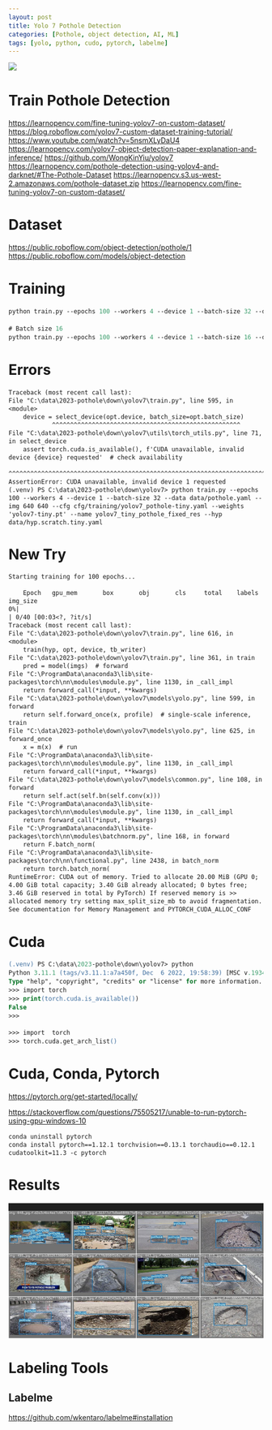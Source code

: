 ```yaml
---
layout: post
title: Yolo 7 Pothole Detection 
categories: [Pothole, object detection, AI, ML]
tags: [yolo, python, cudo, pytorch, labelme]
--- 
```

![](../pic/20230602125229_ai_pothole.png)

# Train Pothole Detection 

<https://learnopencv.com/fine-tuning-yolov7-on-custom-dataset/>
<https://blog.roboflow.com/yolov7-custom-dataset-training-tutorial/>
<https://www.youtube.com/watch?v=5nsmXLyDaU4>
<https://learnopencv.com/yolov7-object-detection-paper-explanation-and-inference/>
<https://github.com/WongKinYiu/yolov7>
<https://learnopencv.com/pothole-detection-using-yolov4-and-darknet/#The-Pothole-Dataset>
<https://learnopencv.s3.us-west-2.amazonaws.com/pothole-dataset.zip>
<https://learnopencv.com/fine-tuning-yolov7-on-custom-dataset/>


# Dataset

<https://public.roboflow.com/object-detection/pothole/1>
<https://public.roboflow.com/models/object-detection>


# Training 

```ps
python train.py --epochs 100 --workers 4 --device 1 --batch-size 32 --data data/pothole.yaml --img 640 640 --cfg cfg/training/yolov7_pothole-tiny.yaml --weights 'yolov7-tiny.pt' --name yolov7_tiny_pothole_fixed_res --hyp data/hyp.scratch.tiny.yaml

# Batch size 16 
python train.py --epochs 100 --workers 4 --device 1 --batch-size 16 --data data/pothole.yaml --img 640 640 --cfg cfg/training/yolov7_pothole-tiny.yaml --weights 'yolov7-tiny.pt' --name yolov7_tiny_pothole_fixed_res --hyp data/hyp.scratch.tiny.yaml
```

# Errors 
    Traceback (most recent call last):
    File "C:\data\2023-pothole\down\yolov7\train.py", line 595, in <module>
        device = select_device(opt.device, batch_size=opt.batch_size)
                ^^^^^^^^^^^^^^^^^^^^^^^^^^^^^^^^^^^^^^^^^^^^^^^^^^^^
    File "C:\data\2023-pothole\down\yolov7\utils\torch_utils.py", line 71, in select_device
        assert torch.cuda.is_available(), f'CUDA unavailable, invalid device {device} requested'  # check availability
        ^^^^^^^^^^^^^^^^^^^^^^^^^^^^^^^^^^^^^^^^^^^^^^^^^^^^^^^^^^^^^^^^^^^^^^^^^^^^^^^^^^^^^^^^
    AssertionError: CUDA unavailable, invalid device 1 requested
    (.venv) PS C:\data\2023-pothole\down\yolov7> python train.py --epochs 100 --workers 4 --device 1 --batch-size 32 --data data/pothole.yaml --img 640 640 --cfg cfg/training/yolov7_pothole-tiny.yaml --weights 'yolov7-tiny.pt' --name yolov7_tiny_pothole_fixed_res --hyp data/hyp.scratch.tiny.yaml
# New Try 

    Starting training for 100 epochs...

        Epoch   gpu_mem       box       obj       cls     total    labels  img_size
    0%|                                                                                                                                                                           | 0/40 [00:03<?, ?it/s] 
    Traceback (most recent call last):
    File "C:\data\2023-pothole\down\yolov7\train.py", line 616, in <module>
        train(hyp, opt, device, tb_writer)
    File "C:\data\2023-pothole\down\yolov7\train.py", line 361, in train
        pred = model(imgs)  # forward
    File "C:\ProgramData\anaconda3\lib\site-packages\torch\nn\modules\module.py", line 1130, in _call_impl
        return forward_call(*input, **kwargs)
    File "C:\data\2023-pothole\down\yolov7\models\yolo.py", line 599, in forward
        return self.forward_once(x, profile)  # single-scale inference, train
    File "C:\data\2023-pothole\down\yolov7\models\yolo.py", line 625, in forward_once
        x = m(x)  # run
    File "C:\ProgramData\anaconda3\lib\site-packages\torch\nn\modules\module.py", line 1130, in _call_impl
        return forward_call(*input, **kwargs)
    File "C:\data\2023-pothole\down\yolov7\models\common.py", line 108, in forward
        return self.act(self.bn(self.conv(x)))
    File "C:\ProgramData\anaconda3\lib\site-packages\torch\nn\modules\module.py", line 1130, in _call_impl
        return forward_call(*input, **kwargs)
    File "C:\ProgramData\anaconda3\lib\site-packages\torch\nn\modules\batchnorm.py", line 168, in forward
        return F.batch_norm(
    File "C:\ProgramData\anaconda3\lib\site-packages\torch\nn\functional.py", line 2438, in batch_norm
        return torch.batch_norm(
    RuntimeError: CUDA out of memory. Tried to allocate 20.00 MiB (GPU 0; 4.00 GiB total capacity; 3.40 GiB already allocated; 0 bytes free; 3.46 GiB reserved in total by PyTorch) If reserved memory is >> allocated memory try setting max_split_size_mb to avoid fragmentation.  See documentation for Memory Management and PYTORCH_CUDA_ALLOC_CONF

# Cuda 

```ps
(.venv) PS C:\data\2023-pothole\down\yolov7> python 
Python 3.11.1 (tags/v3.11.1:a7a450f, Dec  6 2022, 19:58:39) [MSC v.1934 64 bit (AMD64)] on win32
Type "help", "copyright", "credits" or "license" for more information.
>>> import torch 
>>> print(torch.cuda.is_available())
False
>>>  

>>> import  torch
>>> torch.cuda.get_arch_list()
```
# Cuda, Conda, Pytorch 

https://pytorch.org/get-started/locally/

https://stackoverflow.com/questions/75505217/unable-to-run-pytorch-using-gpu-windows-10

    conda uninstall pytorch
    conda install pytorch==1.12.1 torchvision==0.13.1 torchaudio==0.12.1 cudatoolkit=11.3 -c pytorch
# Results
![](../pics/20230705150608_potholeResuilts.png)
# Labeling Tools 

## Labelme 

<https://github.com/wkentaro/labelme#installation>
